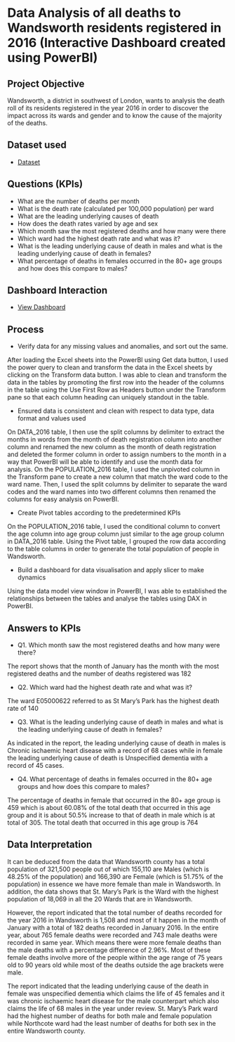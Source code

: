 # Data Analysis of all deaths to Wandsworth residents registered in 2016 (Interactive Dashboard created using PowerBI)
## Project Objective
Wandsworth, a district in southwest of London, wants to analysis the death roll of its residents registered in the year 2016 in order to discover the impact across its wards and gender and to know the cause of the majority of the deaths.

## Dataset used 
- <a href="https://github.com/Obabtd/My_Project_Work/blob/main/Wandsworth%20county%20Data.xlsx">Dataset</a>

## Questions (KPIs) 
- What are the number of deaths per month
- What is the death rate (calculated per 100,000 population) per ward
- What are the leading underlying causes of death
- How does the death rates varied by age and sex
- Which month saw the most registered deaths and how many were there
- Which ward had the highest death rate and what was it?
- What is the leading underlying cause of death in males and what is the leading underlying cause of death in females?
- What percentage of deaths in females occurred in the 80+ age groups and how does this compare to males?

## Dashboard Interaction 
- <a href="https://github.com/Obabtd/My_Project_Work/blob/main/WWC%20Dashboard.png">View Dashboard</a>

## Process
- Verify data for any missing values and anomalies, and sort out the same.
  
After loading the Excel sheets into the PowerBI using Get data button, I used the power query to
clean and transform the data in the Excel sheets by clicking on the Transform data button.
I was able to clean and transform the data in the tables by promoting the first row into the header of the columns in the table using the Use First Row as Headers button under the Transform pane so that each column heading can uniquely standout in the table.

- Ensured data is consistent and clean with respect to data type, data format and values used

On DATA_2016 table, I then use the split columns by delimiter to extract the months in words from the month of death registration column into another column and renamed the new column as the month of death registration and deleted the former column in order to assign numbers to the month in a way that PowerBI will be able to identify and use the month data for analysis. 
On the POPULATION_2016 table, I used the unpivoted column in the Transform pane to create a new column that match the ward code to the ward name. Then, I used the split columns by delimiter to separate the ward codes and the ward names into two different columns then renamed the columns for easy analysis on PowerBI.

- Create Pivot tables according to the predetermined KPIs

On the POPULATION_2016 table, I used the conditional column to convert the age column into age group column just similar to the age group column in DATA_2016 table.
Using the Pivot table, I grouped the row data according to the table columns in order to generate the total population of people in Wandsworth.

- Build a dashboard for data visualisation and apply slicer to make dynamics
  
Using the data model view window in PowerBI, I was able to established the relationships between the tables and analyse the tables using DAX in PowerBI. 

## Answers to KPIs
- Q1. Which month saw the most registered deaths and how many were there?

The report shows that the month of January has the month with the most registered deaths and the
number of deaths registered was 182

- Q2. Which ward had the highest death rate and what was it?

The ward E05000622 referred to as St Mary’s Park has the highest death rate of 140

- Q3. What is the leading underlying cause of death in males and what is the leading underlying
cause of death in females?

As indicated in the report, the leading underlying cause of death in males is Chronic ischaemic heart
disease with a record of 68 cases while in female the leading underlying cause of death is
Unspecified dementia with a record of 45 cases.

- Q4. What percentage of deaths in females occurred in the 80+ age groups and how does this
compare to males?

The percentage of deaths in female that occurred in the 80+ age group is 459 which is about 60.08%
of the total death that occurred in this age group and it is about 50.5% increase to that of death in
male which is at total of 305. The total death that occurred in this age group is 764

## Data Interpretation
It can be deduced from the data that Wandsworth county has a total population of 321,500 people
out of which 155,110 are Males (which is 48.25% of the population) and 166,390 are Female (which
is 51.75% of the population) in essence we have more female than male in Wandsworth. In addition,
the data shows that St. Mary’s Park is the Ward with the highest population of 18,069 in all the 20
Wards that are in Wandsworth.

However, the report indicated that the total number of deaths recorded for the year 2016 in
Wandsworth is 1,508 and most of it happen in the month of January with a total of 182 deaths
recorded in January 2016. In the entire year, about 765 female deaths were recorded and 743 male
deaths were recorded in same year. Which means there were more female deaths than the male
deaths with a percentage difference of 2.96%. Most of these female deaths involve more of the
people within the age range of 75 years old to 90 years old while most of the deaths outside the age
brackets were male.

The report indicated that the leading underlying cause of the death in female was unspecified
dementia which claims the life of 45 females and it was chronic ischaemic heart disease for the male
counterpart which also claims the life of 68 males in the year under review. St. Mary’s Park ward had
the highest number of deaths for both male and female population while Northcote ward had the
least number of deaths for both sex in the entire Wandsworth county.


